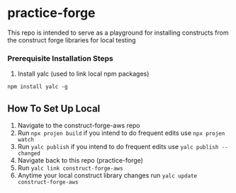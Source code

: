 # practice-forge

This repo is intended to serve as a playground for installing constructs from the construct forge libraries for local testing

### Prerequisite Installation Steps
1. Install yalc (used to link local npm packages)
```aidl
npm install yalc -g
```

## How To Set Up Local 
1. Navigate to the construct-forge-aws repo
2. Run `npx projen build` if you intend to do frequent edits use `npx projen watch`
3. Run `yalc publish` if you intend to do frequent edits use `yalc publish --changed`
4. Navigate back to this repo (practice-forge)
5. Run `yalc link construct-forge-aws`
6. Anytime your local construct library changes run `yalc update construct-forge-aws`